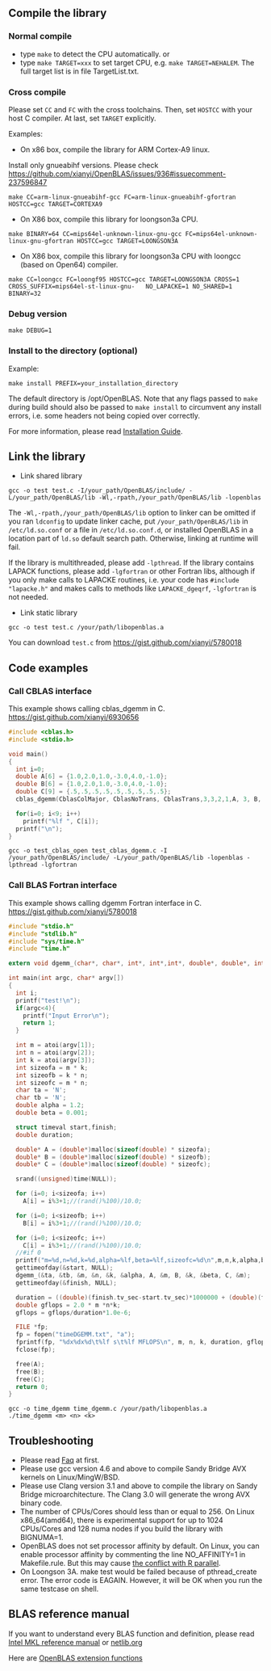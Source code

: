 ## Compile the library
### Normal compile
  * type `make` to detect the CPU automatically.
  or
  * type `make TARGET=xxx` to set target CPU, e.g. `make TARGET=NEHALEM`. The full target list is in file TargetList.txt.

### Cross compile
Please set `CC` and `FC` with the cross toolchains. Then, set `HOSTCC` with your host C compiler. At last, set `TARGET` explicitly.

Examples:

* On x86 box, compile the library for ARM Cortex-A9 linux.

Install only gnueabihf versions. Please check https://github.com/xianyi/OpenBLAS/issues/936#issuecomment-237596847

    make CC=arm-linux-gnueabihf-gcc FC=arm-linux-gnueabihf-gfortran HOSTCC=gcc TARGET=CORTEXA9

* On X86 box, compile this library for loongson3a CPU.

```
make BINARY=64 CC=mips64el-unknown-linux-gnu-gcc FC=mips64el-unknown-linux-gnu-gfortran HOSTCC=gcc TARGET=LOONGSON3A
```

* On X86 box, compile this library for loongson3a CPU with loongcc (based on Open64) compiler.

```
make CC=loongcc FC=loongf95 HOSTCC=gcc TARGET=LOONGSON3A CROSS=1 CROSS_SUFFIX=mips64el-st-linux-gnu-   NO_LAPACKE=1 NO_SHARED=1 BINARY=32
```

### Debug version

    make DEBUG=1

### Install to the directory (optional)

Example:

    make install PREFIX=your_installation_directory

The default directory is /opt/OpenBLAS. Note that any flags passed to `make` during build should also be passed to `make install` to circumvent any install errors, i.e. some headers not being copied over correctly.

For more information, please read [Installation Guide](Installation-Guide).

## Link the library

* Link shared library

```
gcc -o test test.c -I/your_path/OpenBLAS/include/ -L/your_path/OpenBLAS/lib -Wl,-rpath,/your_path/OpenBLAS/lib -lopenblas
```

The `-Wl,-rpath,/your_path/OpenBLAS/lib` option to linker can be omitted if you ran `ldconfig` to update linker cache, put `/your_path/OpenBLAS/lib` in `/etc/ld.so.conf` or a file in `/etc/ld.so.conf.d`, or installed OpenBLAS in a location part of `ld.so` default search path. Otherwise, linking at runtime will fail.

If the library is multithreaded, please add `-lpthread`. If the library contains LAPACK functions, please add `-lgfortran` or other Fortran libs, although if you only make calls to LAPACKE routines, i.e. your code has `#include "lapacke.h"` and makes calls to methods like `LAPACKE_dgeqrf`, `-lgfortran` is not needed.

* Link static library

```
gcc -o test test.c /your/path/libopenblas.a
```

You can download `test.c` from https://gist.github.com/xianyi/5780018 

## Code examples

### Call CBLAS interface
This example shows calling cblas_dgemm in C. https://gist.github.com/xianyi/6930656
```c
#include <cblas.h>
#include <stdio.h>

void main()
{
  int i=0;
  double A[6] = {1.0,2.0,1.0,-3.0,4.0,-1.0};         
  double B[6] = {1.0,2.0,1.0,-3.0,4.0,-1.0};  
  double C[9] = {.5,.5,.5,.5,.5,.5,.5,.5,.5}; 
  cblas_dgemm(CblasColMajor, CblasNoTrans, CblasTrans,3,3,2,1,A, 3, B, 3,2,C,3);

  for(i=0; i<9; i++)
    printf("%lf ", C[i]);
  printf("\n");
}
```

```
gcc -o test_cblas_open test_cblas_dgemm.c -I /your_path/OpenBLAS/include/ -L/your_path/OpenBLAS/lib -lopenblas -lpthread -lgfortran
```

### Call BLAS Fortran interface

This example shows calling dgemm Fortran interface in C. https://gist.github.com/xianyi/5780018

```c
#include "stdio.h"
#include "stdlib.h"
#include "sys/time.h"
#include "time.h"

extern void dgemm_(char*, char*, int*, int*,int*, double*, double*, int*, double*, int*, double*, double*, int*);

int main(int argc, char* argv[])
{
  int i;
  printf("test!\n");
  if(argc<4){
    printf("Input Error\n");
    return 1;
  }

  int m = atoi(argv[1]);
  int n = atoi(argv[2]);
  int k = atoi(argv[3]);
  int sizeofa = m * k;
  int sizeofb = k * n;
  int sizeofc = m * n;
  char ta = 'N';
  char tb = 'N';
  double alpha = 1.2;
  double beta = 0.001;

  struct timeval start,finish;
  double duration;

  double* A = (double*)malloc(sizeof(double) * sizeofa);
  double* B = (double*)malloc(sizeof(double) * sizeofb);
  double* C = (double*)malloc(sizeof(double) * sizeofc);

  srand((unsigned)time(NULL));

  for (i=0; i<sizeofa; i++)
    A[i] = i%3+1;//(rand()%100)/10.0;

  for (i=0; i<sizeofb; i++)
    B[i] = i%3+1;//(rand()%100)/10.0;

  for (i=0; i<sizeofc; i++)
    C[i] = i%3+1;//(rand()%100)/10.0;
  //#if 0
  printf("m=%d,n=%d,k=%d,alpha=%lf,beta=%lf,sizeofc=%d\n",m,n,k,alpha,beta,sizeofc);
  gettimeofday(&start, NULL);
  dgemm_(&ta, &tb, &m, &n, &k, &alpha, A, &m, B, &k, &beta, C, &m);
  gettimeofday(&finish, NULL);

  duration = ((double)(finish.tv_sec-start.tv_sec)*1000000 + (double)(finish.tv_usec-start.tv_usec)) / 1000000;
  double gflops = 2.0 * m *n*k;
  gflops = gflops/duration*1.0e-6;

  FILE *fp;
  fp = fopen("timeDGEMM.txt", "a");
  fprintf(fp, "%dx%dx%d\t%lf s\t%lf MFLOPS\n", m, n, k, duration, gflops);
  fclose(fp);

  free(A);
  free(B);
  free(C);
  return 0;
}
```

```
gcc -o time_dgemm time_dgemm.c /your/path/libopenblas.a
./time_dgemm <m> <n> <k>
```

## Troubleshooting

* Please read [Faq](faq.md) at first.
* Please use gcc version 4.6 and above to compile Sandy Bridge AVX kernels on Linux/MingW/BSD.
* Please use Clang version 3.1 and above to compile the library on Sandy Bridge microarchitecture. The Clang 3.0 will generate the wrong AVX binary code.
* The number of CPUs/Cores should less than or equal to 256. On Linux x86_64(amd64), there is experimental support for up to 1024 CPUs/Cores and 128 numa nodes if you build the library with BIGNUMA=1.
* OpenBLAS does not set processor affinity by default. On Linux, you can enable processor affinity by commenting the line NO_AFFINITY=1 in Makefile.rule. But this may cause [the conflict with R parallel](https://stat.ethz.ch/pipermail/r-sig-hpc/2012-April/001348.html).
* On Loongson 3A. make test would be failed because of pthread_create error. The error code is EAGAIN. However, it will be OK when you run the same testcase on shell.

## BLAS reference manual

If you want to understand every BLAS function and definition, please read [Intel MKL reference manual](https://software.intel.com/en-us/intel-mkl/documentation) or [netlib.org](http://netlib.org/blas/)

Here are [OpenBLAS extension functions](OpenBLAS-Extensions)
